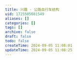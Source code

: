 ```yaml
---
title: 兴趣 - 公路自行车结构
uid: 1725505681549
aliases: []
categories: []
tags: []
archive: false
draft: false
todo: false
createTime: 2024-09-05 11:08:01
updateTime: 2024-09-05 11:08:25
---
```

